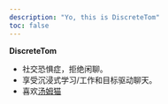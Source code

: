 ```yaml
---
description: "Yo, this is DiscreteTom"
toc: false
---
```


**DiscreteTom**

- 社交恐惧症，拒绝闲聊。
- 享受沉浸式学习/工作和目标驱动聊天。
- 喜欢[汤姆猫](https://en.wikipedia.org/wiki/Tom_Cat)
